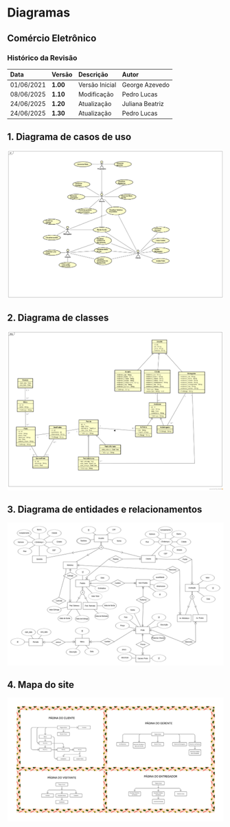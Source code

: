 # Diagramas

## Comércio Eletrônico

### Histórico da Revisão 

|  Data  | Versão | Descrição | Autor |
|:-------|:-------|:----------|:------|
| 01/06/2021 | **1.00** | Versão Inicial  | George Azevedo |
| 08/06/2025 | **1.10** | Modificação  | Pedro Lucas |
| 24/06/2025 | **1.20** | Atualização | Juliana Beatriz |
| 24/06/2025 | **1.30** | Atualização | Pedro Lucas |

## 1. Diagrama de casos de uso 

![Casos de Uso](imagens/Diagrama_Casos_de_Uso.png)

## 2. Diagrama de classes

![Entidades e Relacionamentos](imagens/japapou_class_diagram.png)

## 3. Diagrama de entidades e relacionamentos

![Entidades e Relacionamentos](imagens/japapou_diagram_erd.png)

## 4. Mapa do site

![Mapa do Site](imagens/mapa_site_japapou.png)

